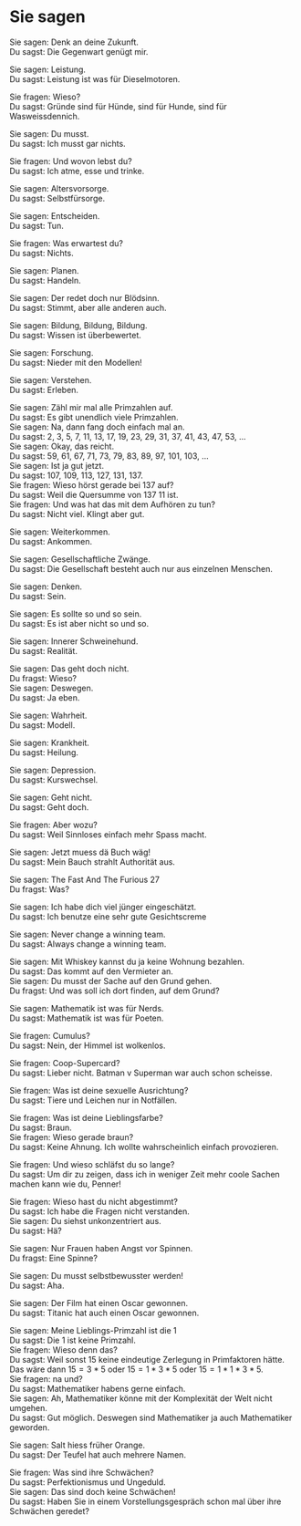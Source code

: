 # Sie sagen

Sie sagen: Denk an deine Zukunft.  
Du sagst: Die Gegenwart genügt mir.  
  
Sie sagen: Leistung.  
Du sagst: Leistung ist was für Dieselmotoren.  
  
Sie fragen: Wieso?  
Du sagst: Gründe sind für Hünde, sind für Hunde, sind für Wasweissdennich.  
  
Sie sagen: Du musst.  
Du sagst: Ich musst gar nichts.  
  
Sie fragen: Und wovon lebst du?  
Du sagst: Ich atme, esse und trinke.  
  
Sie sagen: Altersvorsorge.  
Du sagst: Selbstfürsorge.  
  
Sie sagen: Entscheiden.  
Du sagst: Tun.  
  
Sie fragen: Was erwartest du?  
Du sagst: Nichts.  
  
Sie sagen: Planen.  
Du sagst: Handeln.  
  
Sie sagen: Der redet doch nur Blödsinn.  
Du sagst: Stimmt, aber alle anderen auch.  
  
Sie sagen: Bildung, Bildung, Bildung.  
Du sagst: Wissen ist überbewertet.  
  
Sie sagen: Forschung.  
Du sagst: Nieder mit den Modellen!  
  
Sie sagen: Verstehen.  
Du sagst: Erleben.  
  
Sie sagen: Zähl mir mal alle Primzahlen auf.  
Du sagst: Es gibt unendlich viele Primzahlen.  
Sie sagen: Na, dann fang doch einfach mal an.  
Du sagst: 2, 3, 5, 7, 11, 13, 17, 19, 23, 29, 31, 37, 41, 43, 47, 53, ...  
Sie sagen: Okay, das reicht.  
Du sagst: 59, 61, 67, 71, 73, 79, 83, 89, 97, 101, 103, ...  
Sie sagen: Ist ja gut jetzt.  
Du sagst: 107, 109, 113, 127, 131, 137.  
Sie fragen: Wieso hörst gerade bei 137 auf?  
Du sagst: Weil die Quersumme von 137 11 ist.   
Sie fragen: Und was hat das mit dem Aufhören zu tun?  
Du sagst: Nicht viel. Klingt aber gut.   
  
Sie sagen: Weiterkommen.  
Du sagst: Ankommen.  
  
Sie sagen: Gesellschaftliche Zwänge.  
Du sagst: Die Gesellschaft besteht auch nur aus einzelnen Menschen.  
  
Sie sagen: Denken.  
Du sagst: Sein.  
  
Sie sagen: Es sollte so und so sein.  
Du sagst: Es ist aber nicht so und so.  
  
Sie sagen: Innerer Schweinehund.  
Du sagst: Realität.  
  
Sie sagen: Das geht doch nicht.  
Du fragst: Wieso?  
Sie sagen: Deswegen.  
Du sagst: Ja eben.  
  
Sie sagen: Wahrheit.  
Du sagst: Modell.  
  
Sie sagen: Krankheit.  
Du sagst: Heilung.  
  
Sie sagen: Depression.  
Du sagst: Kurswechsel.  
  
Sie sagen: Geht nicht.  
Du sagst: Geht doch.  
  
Sie fragen: Aber wozu?  
Du sagst: Weil Sinnloses einfach mehr Spass macht.  
  
Sie sagen: Jetzt muess dä Buch wäg!  
Du sagst: Mein Bauch strahlt Authorität aus.  
  
Sie sagen: The Fast And The Furious 27  
Du fragst: Was?  
  
Sie sagen: Ich habe dich viel jünger eingeschätzt.   
Du sagst: Ich benutze eine sehr gute Gesichtscreme  
  
Sie sagen: Never change a winning team.  
Du sagst: Always change a winning team.  
  
Sie sagen: Mit Whiskey kannst du ja keine Wohnung bezahlen.  
Du sagst: Das kommt auf den Vermieter an.   
Sie sagen: Du musst der Sache auf den Grund gehen.  
Du fragst: Und was soll ich dort finden, auf dem Grund?  
  
Sie sagen: Mathematik ist was für Nerds.  
Du sagst: Mathematik ist was für Poeten.   
  
Sie fragen: Cumulus?  
Du sagst: Nein, der Himmel ist wolkenlos.   
  
Sie fragen: Coop-Supercard?  
Du sagst: Lieber nicht. Batman v Superman war auch schon scheisse.   
  
Sie fragen: Was ist deine sexuelle Ausrichtung?  
Du sagst: Tiere und Leichen nur in Notfällen.  
  
Sie fragen: Was ist deine Lieblingsfarbe?  
Du sagst: Braun.  
Sie fragen: Wieso gerade braun?  
Du sagst: Keine Ahnung. Ich wollte wahrscheinlich einfach provozieren.    
  
Sie fragen: Und wieso schläfst du so lange?  
Du sagst: Um dir zu zeigen, dass ich in weniger Zeit mehr coole Sachen machen kann wie du, Penner!  
  
Sie fragen: Wieso hast du nicht abgestimmt?  
Du sagst: Ich habe die Fragen nicht verstanden.  
Sie sagen: Du siehst unkonzentriert aus.  
Du sagst: Hä?  
  
Sie sagen: Nur Frauen haben Angst vor Spinnen.  
Du fragst: Eine Spinne?  
  
Sie sagen: Du musst selbstbewusster werden!  
Du sagst: Aha.  
  
Sie sagen: Der Film hat einen Oscar gewonnen.  
Du sagst: Titanic hat auch einen Oscar gewonnen.   
  
Sie sagen: Meine Lieblings-Primzahl ist die 1  
Du sagst: Die 1 ist keine Primzahl.  
Sie fragen: Wieso denn das?  
Du sagst: Weil sonst 15 keine eindeutige Zerlegung in Primfaktoren hätte. Das wäre dann $15=3*5$ oder $15=1*3*5$ oder $15=1*1*3*5$.    
Sie fragen: na und?    
Du sagst: Mathematiker habens gerne einfach.    
Sie sagen: Ah, Mathematiker könne mit der Komplexität der Welt nicht umgehen.    
Du sagst: Gut möglich. Deswegen sind Mathematiker ja auch Mathematiker geworden.     
    
Sie sagen: Salt hiess früher Orange.    
Du sagst: Der Teufel hat auch mehrere Namen.    
      
Sie fragen: Was sind ihre Schwächen?    
Du sagst: Perfektionismus und Ungeduld.    
Sie sagen: Das sind doch keine Schwächen!    
Du sagst: Haben Sie in einem Vorstellungsgespräch schon mal über ihre Schwächen geredet?    